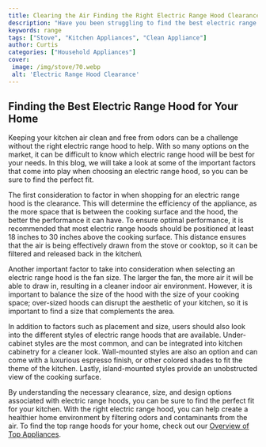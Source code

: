 ```yaml
---
title: Clearing the Air Finding the Right Electric Range Hood Clearance
description: "Have you been struggling to find the best electric range hood clearance for your kitchen Learn from our helpful guide and get the tips you need to make the right decision"
keywords: range
tags: ["Stove", "Kitchen Appliances", "Clean Appliance"]
author: Curtis
categories: ["Household Appliances"]
cover: 
 image: /img/stove/70.webp
 alt: 'Electric Range Hood Clearance'
---
```

## Finding the Best Electric Range Hood for Your Home

Keeping your kitchen air clean and free from odors can be a challenge without the right electric range hood to help. With so many options on the market, it can be difficult to know which electric range hood will be best for your needs. In this blog, we will take a look at some of the important factors that come into play when choosing an electric range hood, so you can be sure to find the perfect fit. 

The first consideration to factor in when shopping for an electric range hood is the clearance. This will determine the efficiency of the appliance, as the more space that is between the cooking surface and the hood, the better the performance it can have. To ensure optimal performance, it is recommended that most electric range hoods should be positioned at least 18 inches to 30 inches above the cooking surface. This distance ensures that the air is being effectively drawn from the stove or cooktop, so it can be filtered and released back in the kitchen\

Another important factor to take into consideration when selecting an electric range hood is the fan size. The larger the fan, the more air it will be able to draw in, resulting in a cleaner indoor air environment. However, it is important to balance the size of the hood with the size of your cooking space; over-sized hoods can disrupt the aesthetic of your kitchen, so it is important to find a size that complements the area. 

In addition to factors such as placement and size, users should also look into the different styles of electric range hoods that are available. Under-cabinet styles are the most common, and can be integrated into kitchen cabinetry for a cleaner look. Wall-mounted styles are also an option and can come with a luxurious espresso finish, or other colored shades to fit the theme of the kitchen. Lastly, island-mounted styles provide an unobstructed view of the cooking surface. 

By understanding the necessary clearance, size, and design options associated with electric range hoods, you can be sure to find the perfect fit for your kitchen. With the right electric range hood, you can help create a healthier home environment by filtering odors and contaminants from the air. To find the top range hoods for your home, check out our [Overview of Top Appliances](./pages/appliance-overview).
